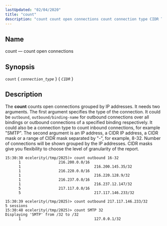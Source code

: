 ```yaml
---
lastUpdated: "02/04/2020"
title: "count"
description: "count count open connections count connection type CIDR The count counts open connections grouped by IP addresses It needs two arguments The first argument specifies the type of the connection It could be outbound outbound binding name for outbound connections over all bindings or outbound connections of a specified binding..."
---
```


<a name="console_commands.count"></a> 
## Name

count — count open connections

## Synopsis

`count` { *`connection_type`* } { *`CIDR`* }

<a name="idp15755904"></a> 
## Description

The **count** counts open connections grouped by IP addresses. It needs two arguments. The first argument specifies the type of the connection. It could be `outbound`, `outbound/binding-name` for outbound connections over all bindings or outbound connections of a specified binding respectively. It could also be a connection type to count inbound connections, for example "SMTP". The second argument is an IP address, a CIDR IP address, a CIDR mask or a range of CIDR mask separated by "-", for example, 8-32\. Number of connections will be shown grouped by the IP addresses. CIDR masks give you flexibility to choose the level of granularity of the report.

```
15:30:30 ecelerity(/tmp/2025)> count outbound 16-32
      1                 216.200.0.0/16
      1                                 216.200.145.35/32
      1                 216.220.0.0/16
      1                                 216.220.128.9/32
      1                 216.237.0.0/16
      1                                 216.237.12.147/32
      5                 217.117.0.0/16
      5                                 217.117.146.233/32

15:30:39 ecelerity(/tmp/2025)> count outbound 217.117.146.233/32
5 sessions
15:30:48 ecelerity(/tmp/2025)> count SMTP 32
Displaying 'SMTP' from /32 to /32
      1                                 127.0.0.1/32
```